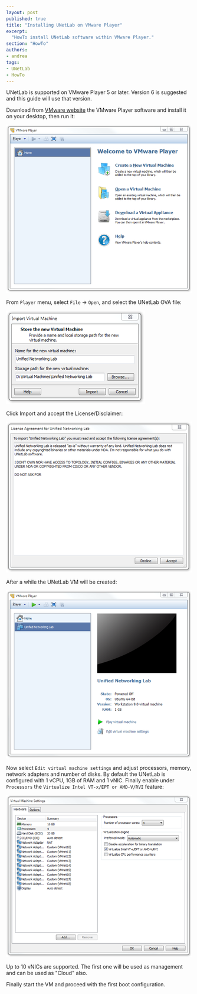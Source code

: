 ```yaml
---
layout: post
published: true
title: "Installing UNetLab on VMware Player"
excerpt:
  "HowTo install UNetLab software within VMware Player."
section: "HowTo"
authors:
- andrea
tags:
- UNetLab
- HowTo
---
```

UNetLab is supported on VMware Player 5 or later. Version 6 is suggested and this guide will use that version.

Download from [VMware website](http://www.vmware.com/products/workstation.html "VMware Player Pro") the VMware Player software and install it on your desktop, then run it:

![VMware Player home](/images/posts/2014/10/player-1.png "VMware Player home")

From `Player` menu, select `File` -> `Open`, and select the UNetLab OVA file:

![VMware Player add VM](/images/posts/2014/10/player-2.png "VMware Player add VM")

Click Import and accept the License/Disclaimer:

![UNetLab afreement](/images/posts/2014/10/player-3.png "UNetLab agreement")

After a while the UNetLab VM will be created:

![UNetLab VM](/images/posts/2014/10/player-4.png "UNetLab VM")

Now select `Edit virtual machine settings` and adjust processors, memory, network adapters and number of disks. By default the UNetLab is configured with 1 vCPU, 1GB of RAM and 1 vNIC. Finally enable under `Processors` the `Virtualize Intel VT-x/EPT or AMD-V/RVI` feature:

![UNetLab edit VM settings](/images/posts/2014/10/player-5.png "UNetLab edit VM settings")

Up to 10 vNICs are supported. The first one will be used as management and can be used as "Cloud" also.

Finally start the VM and proceed with the first boot configuration.
